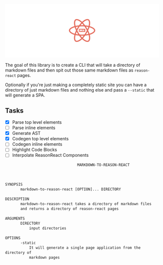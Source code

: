 ![markdown-reason-react](assets/md-to-rr.png)

The goal of this library is to create a CLI that will take a directory of
markdown files and then spit out those same markdown files as `reason-react`
pages.

Optionally if you're just making a completely static site you can have a
directory of just markdown files and nothing else and pass a `--static` that will
generate a SPA.

## Tasks

* [x] Parse top level elements
* [ ] Parse inline elements
* [x] Generate AST
* [x] Codegen top level elements
* [ ] Codegen inline elements
* [ ] Highlight Code Blocks
* [ ] Interpolate ReasonReact Components

```shell
                                 MARKDOWN-TO-REASON-REACT



SYNOPSIS
       markdown-to-reason-react [OPTION]... DIRECTORY

DESCRIPTION
       markdown-to-reason-react takes a directory of markdown files
       and returns a directory of reason-react pages

ARGUMENTS
       DIRECTORY
           input directories

OPTIONS
       -static
           It will generate a single page application from the directory of
           markdown pages
```
